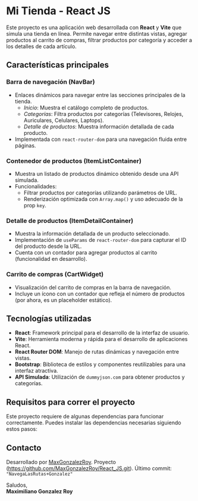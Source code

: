 # **Mi Tienda - React JS**

Este proyecto es una aplicación web desarrollada con **React** y **Vite** que simula una tienda en línea. Permite navegar entre distintas vistas, agregar productos al carrito de compras, filtrar productos por categoría y acceder a los detalles de cada artículo.

## **Características principales**
### **Barra de navegación (NavBar)**
- Enlaces dinámicos para navegar entre las secciones principales de la tienda.
  - *Inicio*: Muestra el catálogo completo de productos.
  - *Categorías*: Filtra productos por categorías (Televisores, Relojes, Auriculares, Celulares, Laptops).
  - *Detalle de productos*: Muestra información detallada de cada producto.
- Implementada con `react-router-dom` para una navegación fluida entre páginas.

### **Contenedor de productos (ItemListContainer)**
- Muestra un listado de productos dinámico obtenido desde una API simulada.
- Funcionalidades:
  - Filtrar productos por categorías utilizando parámetros de URL.
  - Renderización optimizada con `Array.map()` y uso adecuado de la prop `key`.

### **Detalle de productos (ItemDetailContainer)**
- Muestra la información detallada de un producto seleccionado.
- Implementación de `useParams` de `react-router-dom` para capturar el ID del producto desde la URL.
- Cuenta con un contador para agregar productos al carrito (funcionalidad en desarrollo).

### **Carrito de compras (CartWidget)**
- Visualización del carrito de compras en la barra de navegación.
- Incluye un ícono con un contador que refleja el número de productos (por ahora, es un placeholder estático).

## **Tecnologías utilizadas**
- **React**: Framework principal para el desarrollo de la interfaz de usuario.
- **Vite**: Herramienta moderna y rápida para el desarrollo de aplicaciones React.
- **React Router DOM**: Manejo de rutas dinámicas y navegación entre vistas.
- **Bootstrap**: Biblioteca de estilos y componentes reutilizables para una interfaz atractiva.
- **API Simulada**: Utilización de `dummyjson.com` para obtener productos y categorías.

## **Requisitos para correr el proyecto**
Este proyecto requiere de algunas dependencias para funcionar correctamente. Puedes instalar las dependencias necesarias siguiendo estos pasos:


## **Contacto**
Desarrollado por [MaxGonzalezRoy](https://github.com/MaxGonzalezRoy).
Proyecto (https://github.com/MaxGonzalezRoy/React_JS.git).
Último commit: `"NavegaLasRutas+Gonzalez"`



Saludos,  
**Maximiliano Gonzalez Roy**
